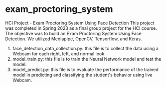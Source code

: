 # exam_proctoring_system
HCI Project - Exam Proctoring System Using Face Detection
This project was completed in Spring 2023 as a final group project for the HCI course. The objective was to build an Exam Proctoring System Using Face Detection. We utilized Mediapipe, OpenCV, Tensorflow, and Keras.

1. face_detection_data_collection.py: this file is to collect the data using a Webcam for each right, left, and normal look.
2. model_train.py: this file is to train the Neural Network model and test the model.
3. model_predict.py: this file is to evaluate the performance of the trained model in predicting and classifying the student's behavior using live Webcam.
